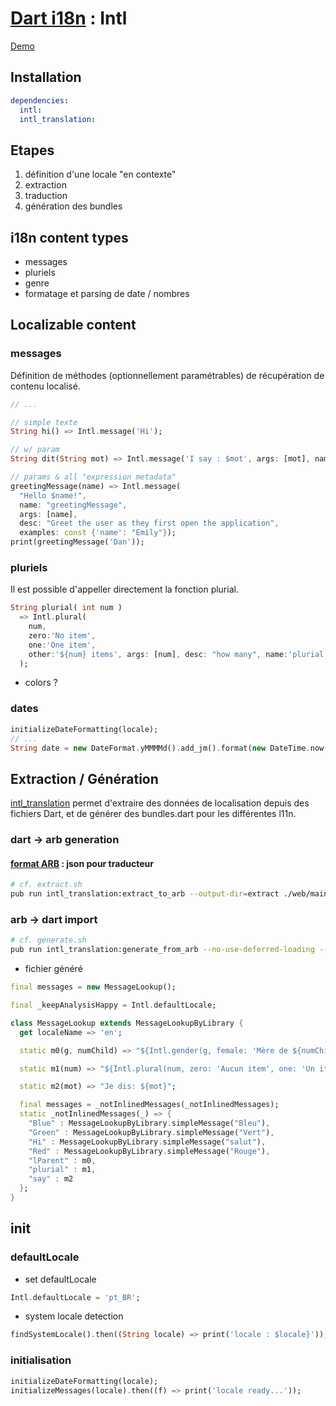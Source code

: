 # [Dart i18n](https://github.com/dart-lang/intl) : Intl

[Demo]()

## Installation

```yaml
dependencies:
  intl:
  intl_translation:
```

## Etapes

1. définition d'une locale "en contexte"
2. extraction
3. traduction
4. génération des bundles

## i18n content types

- messages
- pluriels
- genre
- formatage et parsing de date / nombres

## Localizable content

### messages

Définition de méthodes (optionnellement paramétrables) de récupération 
de contenu localisé.

```dart
// ...

// simple texte
String hi() => Intl.message('Hi');

// w/ param
String dit(String mot) => Intl.message('I say : $mot', args: [mot], name: 'dit');

// params & all "expression metadata"
greetingMessage(name) => Intl.message(
  "Hello $name!",
  name: "greetingMessage",
  args: [name],
  desc: "Greet the user as they first open the application",
  examples: const {'name': "Emily"});
print(greetingMessage('Dan'));
```

### pluriels

Il est possible d'appeller directement la fonction plurial.

```dart
String plurial( int num )
  => Intl.plural(
    num,
    zero:'No item',
    one:'One item',
    other:'${num} items', args: [num], desc: "how many", name:'plurial'
  );
```

- colors ?

### dates

```dart
initializeDateFormatting(locale);
// ...
String date = new DateFormat.yMMMMd().add_jm().format(new DateTime.now());
```

## Extraction / Génération 

[intl_translation](https://github.com/dart-lang/intl_translation) permet d'extraire des données de localisation depuis des fichiers Dart,
et de générer des bundles.dart pour les différentes l11n.

### dart -> arb generation

#### [format ARB](https://github.com/googlei18n/app-resource-bundle/wiki/ApplicationResourceBundleSpecification) : json pour traducteur


```bash
# cf. extract.sh
pub run intl_translation:extract_to_arb --output-dir=extract ./web/main.dart ./web/file2.dart
```

### arb -> dart import

```bash
# cf. generate.sh
pub run intl_translation:generate_from_arb --no-use-deferred-loading --generated-file-prefix= --output-dir=./web/ ./web/main.dart extract/messages_en.arb extract/messages_fr.arb
```
- fichier généré

```dart
final messages = new MessageLookup();

final _keepAnalysisHappy = Intl.defaultLocale;

class MessageLookup extends MessageLookupByLibrary {
  get localeName => 'en';

  static m0(g, numChild) => "${Intl.gender(g, female: 'Mère de ${numChild}', male: 'Père de ${numChild}', other: 'Parent de ${numChild}')}";

  static m1(num) => "${Intl.plural(num, zero: 'Aucun item', one: 'Un item', other: '${num} items')}";

  static m2(mot) => "Je dis: ${mot}";

  final messages = _notInlinedMessages(_notInlinedMessages);
  static _notInlinedMessages(_) => {
    "Blue" : MessageLookupByLibrary.simpleMessage("Bleu"),
    "Green" : MessageLookupByLibrary.simpleMessage("Vert"),
    "Hi" : MessageLookupByLibrary.simpleMessage("salut"),
    "Red" : MessageLookupByLibrary.simpleMessage("Rouge"),
    "lParent" : m0,
    "plurial" : m1,
    "say" : m2
  };
}
```


## init

### defaultLocale

- set defaultLocale

```dart
Intl.defaultLocale = 'pt_BR';
```

- system locale detection

```dart
findSystemLocale().then((String locale) => print('locale : $locale}'));
```

### initialisation

```dart
initializeDateFormatting(locale);
initializeMessages(locale).then((f) => print('locale ready...'));
```